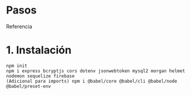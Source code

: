 # Pasos
Referencia

# 1. Instalación
```
npm init
npm i express bcryptjs cors dotenv jsonwebtoken mysql2 morgan helmet nodemon sequelize firebase
(Adicional para imports) npm i @babel/core @babel/cli @babel/node @babel/preset-env
```

